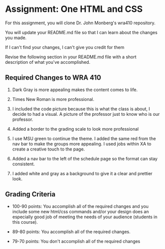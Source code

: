 # Assignment: One HTML and CSS

For this assignment, you will clone Dr. John Monberg's wra410 repository.

You will update your README.md file so that I can learn about the changes you made.

If I can't find your changes, I can't give you credit for them

Revise the following section in your README.md file with a short description of what you've accomplished.

## Required Changes to WRA 410

1. Dark Gray is more appealing makes the content comes to life.

2. Times New Roman is more professional.

3. I included the code picture because this is what the class is about, I decide to had a visual. A picture of the professor just to know who is our professor.

4. Added a border to the grading scale to look more professional

5. I use MSU green to continue the theme. I added the same red from the nav bar to make the groups more appealing. I used jobs within XA to create a creative touch to the page.
6.  Added a nav bar to the left of the schedule page so the format can stay consistent.

7. I added white and gray as a background to give it a clear and prettier look.


## Grading Criteria

* 100-90 points: You accomplish all of the required changes and you include some new html/css commands and/or your design does an especially good job of meeting the needs of your audience (students in this course).

* 89-80 points: You accomplish all of the required changes.

* 79-70 points: You don't accomplish all of the required changes
